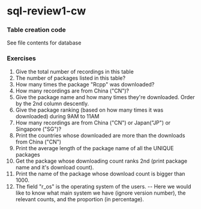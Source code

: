 # sql-review1-cw


### Table creation code
See file contents for database

### Exercises

1) Give the total number of recordings in this table
2) The number of packages listed in this table?
3) How many times the package "Rcpp" was downloaded?
4) How many recordings are from China ("CN")?
5) Give the package name and how many times they're downloaded. Order by the 2nd column descently.
6) Give the package ranking (based on how many times it was downloaded) during 9AM to 11AM
7) How many recordings are from China ("CN") or Japan("JP") or Singapore ("SG")?
8) Print the countries whose downloaded are more than the downloads from China ("CN")
9) Print the average length of the package name of all the UNIQUE packages
10) Get the package whose downloading count ranks 2nd (print package name and it's download count).
11) Print the name of the package whose download count is bigger than 1000.
12) The field "r_os" is the operating system of the users.
    -- 	Here we would like to know what main system we have (ignore version number), the relevant counts, and the proportion (in percentage).

